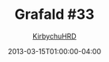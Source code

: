 ---
title: "Grafald #33"
type: "image"
date: 2013-03-15T01:00:00-04:00
draft: false
categories: ["Grafald"]
image_path: "../img/2013/33.png"
alt_text: ""
is_subpage: true
author: "[KirbychuHRD](https://cohost.org/KirbychuHRD)"
---